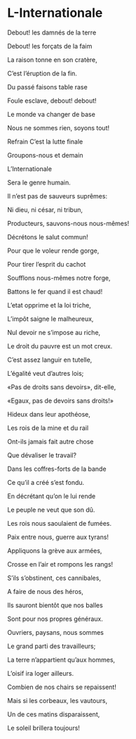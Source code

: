 # L-Internationale

Debout! les damnés de la terre

Debout! les forçats de la faim

La raison tonne en son cratère,

C’est l’éruption de la fin.

Du passé faisons table rase

Foule esclave, debout! debout!

Le monde va changer de base

Nous ne sommes rien, soyons tout!

Refrain
C’est la lutte finale

Groupons-nous et demain

L’Internationale

Sera le genre humain.

Il n’est pas de sauveurs suprêmes:

Ni dieu, ni césar, ni tribun,

Producteurs, sauvons-nous nous-mêmes!

Décrétons le salut commun!

Pour que le voleur rende gorge,

Pour tirer l’esprit du cachot

Soufflons nous-mêmes notre forge,

Battons le fer quand il est chaud!

L’etat opprime et la loi triche,

L’impôt saigne le malheureux,

Nul devoir ne s’impose au riche,

Le droit du pauvre est un mot creux.

C’est assez languir en tutelle,

L’égalité veut d’autres lois;

«Pas de droits sans devoirs», dit-elle,

«Egaux, pas de devoirs sans droits!»

Hideux dans leur apothéose,

Les rois de la mine et du rail

Ont-ils jamais fait autre chose

Que dévaliser le travail?

Dans les coffres-forts de la bande

Ce qu’il a créé s’est fondu.

En décrétant qu’on le lui rende

Le peuple ne veut que son dû.

Les rois nous saoulaient de fumées.

Paix entre nous, guerre aux tyrans!

Appliquons la grève aux armées,

Crosse en l’air et rompons les rangs!

S’ils s’obstinent, ces cannibales,

A faire de nous des héros,

Ils sauront bientôt que nos balles

Sont pour nos propres généraux.

Ouvriers, paysans, nous sommes

Le grand parti des travailleurs;

La terre n’appartient qu’aux hommes,

L’oisif ira loger ailleurs.

Combien de nos chairs se repaissent!

Mais si les corbeaux, les vautours,

Un de ces matins disparaissent,

Le soleil brillera toujours!
